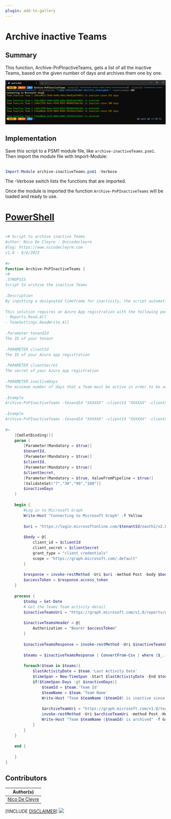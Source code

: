 ```yaml
---
plugin: add-to-gallery
---
```


# Archive inactive Teams

## Summary

This function, Archive-PnPInactiveTeams, gets a list of all the inactive Teams, based on the given number of days and archives them one by one.

![Example Screenshot](assets/example.png)

## Implementation
Save this script to a PSM1 module file, like `archive-inactiveTeams.psm1`. Then import the module file with Import-Module:
```powershell

Import-Module archive-inactiveTeams.psm1 -Verbose

```
The -Verbose switch lists the functions that are imported.

Once the module is imported the function `Archive-PnPInactiveTeams` will be loaded and ready to use.

# [PowerShell](#tab/ps)

```powershell

<# Script to archive inactive Teams
Author: Nico De Cleyre - @nicodecleyre
Blog: https://www.nicodecleyre.com
v1.0 - 8/6/2023

#>
Function Archive-PnPInactiveTeams {
<#
.SYNOPSIS
Script to archive the inactive Teams

.Description
By inputting a designated timeframe for inactivity, the script automatically identifies Teams that have remained dormant beyond the specified period. These Teams are then archived

This solution requires an Azure App registration with the following permissions:
- Reports.Read.All
- TeamSettings.ReadWrite.All

.Parameter tenandId
The ID of your tenant

.PARAMETER clientId
The ID of your Azure app registration

.PARAMETER clientSecret
The secret of your Azure app registration

.PARAMETER inactiveDays
The minimum number of days that a Team must be active in order to be archived otherwise. Possible values: 7, 30, 90 or 180

.Example 
Archive-PnPInactiveTeams -tenandId "XXXXXX" -clientId "XXXXXX" -clientSecret "XXXXXX" -inactiveDays 30

.Example 
Archive-PnPInactiveTeams -tenandId "XXXXXX" -clientId "XXXXXX" -clientSecret "XXXXXX" -inactiveDays 180

#>    
    [CmdletBinding()]
    param (
        [Parameter(Mandatory = $true)]
        $tenantId,
        [Parameter(Mandatory = $true)]
        $clientId,
        [Parameter(Mandatory = $true)]
        $clientSecret,
        [Parameter(Mandatory = $true, ValueFromPipeline = $true)]
        [ValidateSet("7","30","90","180")]
        $inactiveDays
    )
    
    begin {
        #Log in to Microsoft Graph
        Write-Host "Connecting to Microsoft Graph" -f Yellow

        $uri = "https://login.microsoftonline.com/$tenantId/oauth2/v2.0/token"

        $body = @{
            client_id = $clientId
            client_secret = $clientSecret
            grant_type = "client_credentials"
            scope = "https://graph.microsoft.com/.default"
        }

        $response = invoke-restMethod -Uri $uri -method Post -body $body
        $accessToken = $response.access_token
    }
    
    process {
        $today = Get-Date
        # Get the Teams Team activity detail
        $inactiveTeamsUri = "https://graph.microsoft.com/v1.0/reports/getTeamsTeamActivityDetail(period='D$inactiveDays')"

        $inactiveTeamsHeader = @{
            Authorization = "Bearer $accessToken"
        }

        $inactiveTeamsResponse = invoke-restMethod -Uri $inactiveTeamsUri -method Get -Headers $inactiveTeamsHeader

        $teams = $inactiveTeamsResponse | ConvertFrom-Csv | where {$_.'Last Activity Date' -ne ""}

        foreach($team in $teams){
            $lastActivityDate = $team.'Last Activity Date'
            $timeSpan = New-TimeSpan -Start $lastActivityDate -End $today
            if($timeSpan.Days -gt $inactiveDays){
                $teamId = $team.'Team Id'
                $teamName = $team.'Team Name'
                Write-Host "Team $teamName ($teamId) is inactive since $($timeSpan.Days) days" -f DarkYellow
                
                $archiveTeamUri = "https://graph.microsoft.com/v1.0/teams/$teamId/archive"
                invoke-restMethod -Uri $archiveTeamUri -method Post -Headers $inactiveTeamsHeader
                Write-Host "Team $teamName ($teamId) is archived" -f Green
            }
        }
    }
    
    end {
        
    }
}

```

## Contributors

| Author(s) |
|-----------|
| [Nico De Cleyre](https://www.nicodecleyre.com)|


[!INCLUDE [DISCLAIMER](../../docfx/includes/DISCLAIMER.md)]
<img src="https://m365-visitor-stats.azurewebsites.net/script-samples/scripts/teams-archive-inactive-teams" aria-hidden="true" />
